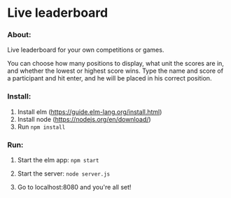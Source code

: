 # Live leaderboard


### About:
Live leaderboard for your own competitions or games. 

You can choose how many positions to display, what unit the scores are in, and whether the lowest or highest score wins. Type the name and score of a participant and hit enter, and he will be placed in his correct position.


### Install:
1. Install elm (https://guide.elm-lang.org/install.html)
2. Install node (https://nodejs.org/en/download/)
3. Run ```npm install```

### Run: 
1. Start the elm app:
```npm start```

2. Start the server: 
```node server.js```

3. Go to localhost:8080 and you're all set!
